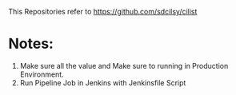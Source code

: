This Repositories refer to https://github.com/sdcilsy/cilist

# Notes:
1. Make sure all the value and Make sure to running in Production Environment.
2. Run Pipeline Job in Jenkins with Jenkinsfile Script
